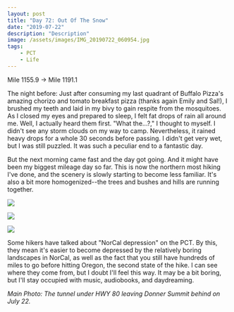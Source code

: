 ```yaml
---
layout: post
title: "Day 72: Out Of The Snow"
date: "2019-07-22"
description: "Description"
image: /assets/images/IMG_20190722_060954.jpg
tags:
    - PCT
    - Life
---
```

Mile 1155.9 -> Mile 1191.1

The night before: Just after consuming my last quadrant of Buffalo Pizza's amazing chorizo and tomato breakfast pizza (thanks again Emily and Sal!), I brushed my teeth and laid in my bivy to gain respite from the mosquitoes. As I closed my eyes and prepared to sleep, I felt fat drops of rain all around me. Well, I actually heard them first. "What the...?," I thought to myself. I didn't see any storm clouds on my way to camp. Nevertheless, it rained heavy drops for a whole 30 seconds before passing. I didn't get very wet, but I was still puzzled. It was such a peculiar end to a fantastic day.

But the next morning came fast and the day got going. And it might have been my biggest mileage day so far. This is now the northern most hiking I've done, and the scenery is slowly starting to become less familiar. It's also a bit more homogenized--the trees and bushes and hills are running together. 

![](/assets/images/IMG_20190722_102102.jpg)

![](/assets/images/IMG_20190722_111830.jpg)

![](/assets/images/IMG_20190722_124914.jpg)

Some hikers have talked about "NorCal depression" on the PCT. By this, they mean it's easier to become depressed by the relatively boring landscapes in NorCal, as well as the fact that you still have hundreds of miles to go before hitting Oregon, the second state of the hike. I can see where they come from, but I doubt I'll feel this way. It may be a bit boring, but I'll stay occupied with music, audiobooks, and daydreaming.

*Main Photo: The tunnel under HWY 80 leaving Donner Summit behind on July 22.*
